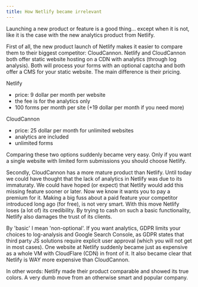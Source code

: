 ```yaml
---
title: How Netlify became irrelevant
---
```


Launching a new product or feature is a good thing... except when it is not, like it is the case with the new analytics product from Netlify. 

First of all, the new product launch of Netlify makes it easier to compare them to their biggest competitor: CloudCannon. Netlify and CloudCannon both offer static website hosting on a CDN with analytics (through log analysis). Both will process your forms with an optional captcha and both offer a CMS for your static website. The main difference is their pricing.

Netlify

- price: 9 dollar per month per website
- the fee is for the analytics only
- 100 forms per month per site (+19 dollar per month if you need more)

CloudCannon

- price: 25 dollar per month for unlimited websites
- analytics are included
- unlimited forms

Comparing these two options suddenly became very easy. Only if you want a single website with limited form submissions you should choose Netlify. 

Secondly, CloudCannon has a more mature product than Netlify. Until today we could have thought that the lack of analytics in Netlify was due to its immaturaty. We could have hoped (or expect) that Netlify would add this missing feature sooner or later. Now we know it wants you to pay a premium for it. Making a big fuss about a paid feature your competitor introduced long ago (for free), is not very smart. With this move Netlify loses (a lot of) its credibility. By trying to cash on such a basic functionality, Netlify also damages the trust of its clients.

By 'basic' I mean 'non-optional'. If you want analytics, GDPR limits your choices to log-analysis and Google Search Console, as GDPR states that third party JS solutions require explicit user approval (which you will not get in most cases). One website at Netlify suddenly became just as expensive as a whole VM with CloudFlare (CDN) in front of it. It also became clear that Netlify is WAY more expensive than CloudCannon.

In other words: Netlify made their product comparable and showed its true colors. A very dumb move from an otherwise smart and popular company.